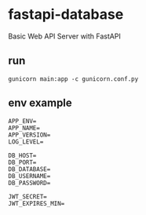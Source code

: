 # fastapi-database

Basic Web API Server with FastAPI

## run

    gunicorn main:app -c gunicorn.conf.py

## env example

    APP_ENV=
    APP_NAME=
    APP_VERSION=
    LOG_LEVEL=

    DB_HOST=
    DB_PORT=
    DB_DATABASE=
    DB_USERNAME=
    DB_PASSWORD=

    JWT_SECRET=
    JWT_EXPIRES_MIN=